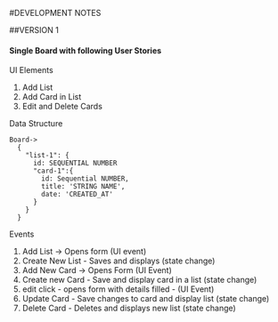 #DEVELOPMENT NOTES

##VERSION 1 

#### Single Board with following User Stories 

UI Elements 

1. Add List 
2. Add Card in List
3. Edit and Delete Cards

Data Structure 
```
Board->  
  { 
    "list-1": {
      id: SEQUENTIAL NUMBER 
      "card-1":{
        id: Sequential NUMBER,
        title: 'STRING NAME',
        date: 'CREATED_AT' 
      }
    }
  }
  ```

Events 
1. Add List -> Opens form (UI event)
2. Create New List - Saves and displays (state change)
3. Add New Card -> Opens Form (UI Event)
3. Create new Card - Save and display card in a list (state change)
4. edit click - opens form with details filled - (UI Event)
5. Update Card - Save changes to card  and display list (state change)
6. Delete Card - Deletes and displays new list (state change)